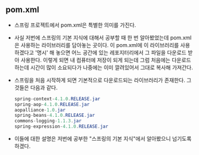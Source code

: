 ## pom.xml

- 스프링 프로젝트에서 pom.xml은 특별한 의미를 가진다.

- 사실 저번에 스프링의 기본 지식에 대해서 공부할 때 한 번 알아봤었는데
  pom.xml은 사용하는 라이브러리를 담아놓는 곳이다.
  이 pom.xml에 이 라이브러리를 사용하겠다고 '명시' 해 놓으면
  어느 공간에 있는 레포지터리에서 그 파일을 다운로드 받아 사용한다.
  이렇게 되면 내 컴퓨터에 저장이 되게 되는데
  그럼 처음에는 다운로드하는데 시간이 많이 소요되다가
  나중에는 이미 깔려있어서 그대로 복사해 가져간다.

- 스프링을 처음 시작하게 되면 기본적으로 다운로드되는 라이브러리가 존재한다.
  그것들은 다음과 같다.

  ```java
  spring-context-4.1.0.RELEASE.jar
  spring-aop-4.1.0.RELEASE.jar
  aopalliance-1.0.jar
  spring-beans-4.1.0.RELEASE.jar
  commons-logging-1.1.3.jar
  spring-expression-4.1.0.RELEASE.jar
  ```

- 이들에 대한 설명은 저번에 공부한 "스프링의 기본 지식"에서 알아봤으니 넘기도록하겠다.